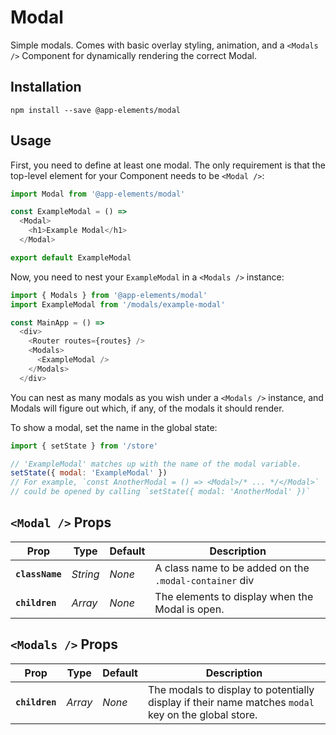 # Modal

Simple modals. Comes with basic overlay styling, animation, and a `<Modals />` Component for dynamically rendering the correct Modal.

## Installation

`npm install --save @app-elements/modal`

## Usage

First, you need to define at least one modal. The only requirement is that the top-level element for your Component needs to be `<Modal />`:

```javascript
import Modal from '@app-elements/modal'

const ExampleModal = () =>
  <Modal>
    <h1>Example Modal</h1>
  </Modal>

export default ExampleModal
```

Now, you need to nest your `ExampleModal` in a `<Modals />` instance:

```javascript
import { Modals } from '@app-elements/modal'
import ExampleModal from '/modals/example-modal'

const MainApp = () =>
  <div>
    <Router routes={routes} />
    <Modals>
      <ExampleModal />
    </Modals>
  </div>
```

You can nest as many modals as you wish under a `<Modals />` instance, and Modals will figure out which, if any, of the modals it should render.

To show a modal, set the name in the global state:

```javascript
import { setState } from '/store'

// 'ExampleModal' matches up with the name of the modal variable.
setState({ modal: 'ExampleModal' })
// For example, `const AnotherModal = () => <Modal>/* ... */</Modal>`
// could be opened by calling `setState({ modal: 'AnotherModal' })`
```

## `<Modal />` Props

| Prop                   | Type        | Default       | Description         |
|------------------------|-------------|---------------|---------------------|
| **`className`**        | _String_    | _None_        | A class name to be added on the `.modal-container` div
| **`children`**         | _Array_     | _None_        | The elements to display when the Modal is open.

## `<Modals />` Props

| Prop                   | Type        | Default       | Description         |
|------------------------|-------------|---------------|---------------------|
| **`children`**         | _Array_     | _None_        | The modals to display to potentially display if their name matches `modal` key on the global store.
